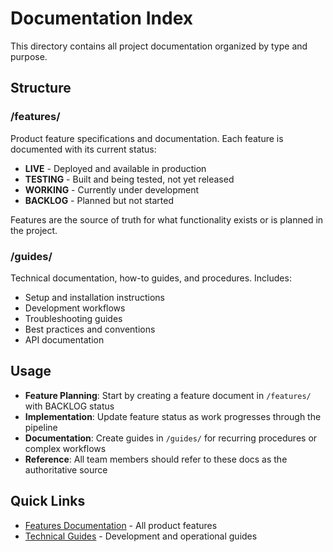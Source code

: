 # Documentation Index

This directory contains all project documentation organized by type and purpose.

## Structure

### /features/
Product feature specifications and documentation. Each feature is documented with its current status:
- **LIVE** - Deployed and available in production
- **TESTING** - Built and being tested, not yet released
- **WORKING** - Currently under development
- **BACKLOG** - Planned but not started

Features are the source of truth for what functionality exists or is planned in the project.

### /guides/
Technical documentation, how-to guides, and procedures. Includes:
- Setup and installation instructions
- Development workflows
- Troubleshooting guides
- Best practices and conventions
- API documentation

## Usage

- **Feature Planning**: Start by creating a feature document in `/features/` with BACKLOG status
- **Implementation**: Update feature status as work progresses through the pipeline
- **Documentation**: Create guides in `/guides/` for recurring procedures or complex workflows
- **Reference**: All team members should refer to these docs as the authoritative source

## Quick Links

- [Features Documentation](./features/INDEX.md) - All product features
- [Technical Guides](./guides/INDEX.md) - Development and operational guides